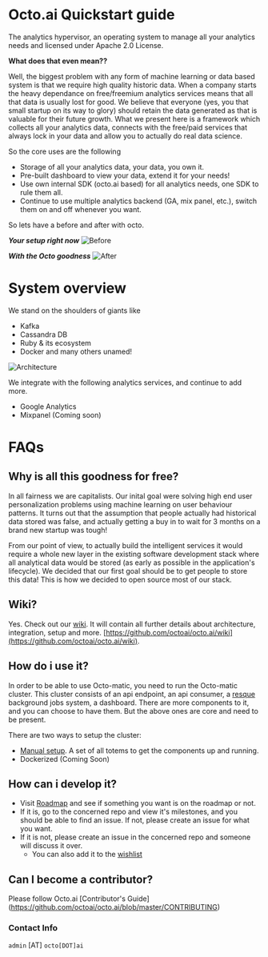 # Octo.ai Quickstart guide
The analytics hypervisor, an operating system to manage all your analytics needs and licensed under Apache 2.0 License.

**What does that even mean??**

Well, the biggest problem with any form of machine learning or data based system is that we require high quality historic data. When a company starts the heavy dependance on free/freemium analytics services means that all that data is usually lost for good. We believe that everyone (yes, you that small startup on its way to glory) should retain the data generated as that is valuable for their future growth. What we present here is a framework which collects all your analytics data, connects with the free/paid services that always lock in your data and allow you to actually do real data science. 

So the core uses are the following 
- Storage of all your analytics data, your data, you own it. 
- Pre-built dashboard to view your data, extend it for your needs! 
- Use own internal SDK (octo.ai based) for all analytics needs, one SDK to rule them all. 
- Continue to use multiple analytics backend (GA, mix panel, etc.), switch them on and off whenever you want. 

So lets have a before and after with octo. 

***Your setup right now***
![Before](https://raw.githubusercontent.com/octoai/octo.ai/master/docs/images/before.png)

***With the Octo goodness***
![After](https://raw.githubusercontent.com/octoai/octo.ai/master/docs/images/after.png)


# System overview

We stand on the shoulders of giants like
- Kafka
- Cassandra DB
- Ruby & its ecosystem
- Docker 
and many others unamed!

![Architecture](https://raw.githubusercontent.com/octoai/octo.ai/master/docs/images/components.png)

We integrate with the following analytics services, and continue to add more. 
- Google Analytics
- Mixpanel (Coming soon)

# FAQs
## Why is all this goodness for free?
In all fairness we are capitalists. Our inital goal were solving high end user personalization problems using machine learning on user behaviour patterns. It turns out that the assumption that people actually had historical data stored was false, and actually getting a buy in to wait for 3 months on a brand new startup was tough!

From our point of view, to actually build the intelligent services it would require a whole new layer in the existing software development stack where all analytical data would be stored (as early as possible in the application's lifecycle). We decided that our first goal should be to get people to store this data! This is how we decided to open source most of our stack. 

## Wiki?

Yes. Check out our [wiki](https://github.com/octoai/octo.ai/wiki). It will contain all further details about architecture, integration, setup and more. [https://github.com/octoai/octo.ai/wiki](https://github.com/octoai/octo.ai/wiki).

## How do i use it?

In order to be able to use Octo-matic, you need to run the Octo-matic cluster. This cluster consists of an api endpoint, an api consumer, a [resque](https://github.com/resque/resque)  background jobs system, a dashboard. There are more components to it, and you can choose to have them. But the above ones are core and need to be present.

There are two ways to setup the cluster:

- [Manual setup](https://github.com/octoai/octo.ai/wiki/Setup-Guide). A set of all totems to get the components up and running.
- Dockerized (Coming Soon)

## How can i develop it?

- Visit [Roadmap](https://github.com/octoai/octo.ai/wiki/Roadmap) and see if something you want is on the roadmap or not.
- If it is, go to the concerned repo and view it's milestones, and you should be able to find an issue. If not, please create an issue for what you want.
- If it is not, please create an issue in the concerned repo and someone will discuss it over.
	- You can also add it to the [wishlist](https://github.com/octoai/octo.ai/wiki/Wishlist)

## Can I become a contributor?
Please follow Octo.ai [Contributor's Guide] (https://github.com/octoai/octo.ai/blob/master/CONTRIBUTING)

### Contact Info

`admin` [AT] `octo[DOT]ai`
